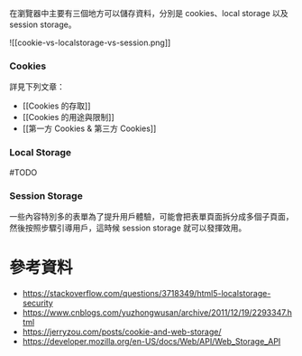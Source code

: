在瀏覽器中主要有三個地方可以儲存資料，分別是 cookies、local storage 以及 session storage。

![[cookie-vs-localstorage-vs-session.png]]

### Cookies

詳見下列文章：

- [[Cookies 的存取]]
- [[Cookies 的用途與限制]]
- [[第一方 Cookies & 第三方 Cookies]]

### Local Storage

#TODO 

### Session Storage

一些內容特別多的表單為了提升用戶體驗，可能會把表單頁面拆分成多個子頁面，然後按照步驟引導用戶，這時候 session storage 就可以發揮效用。

# 參考資料

-  <https://stackoverflow.com/questions/3718349/html5-localstorage-security>
-  <https://www.cnblogs.com/yuzhongwusan/archive/2011/12/19/2293347.html>
-  <https://jerryzou.com/posts/cookie-and-web-storage/>
- <https://developer.mozilla.org/en-US/docs/Web/API/Web_Storage_API>

